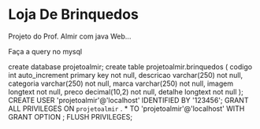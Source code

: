 # Loja De Brinquedos
 
 Projeto do Prof. Almir com java Web...
 
 Faça a query no mysql
 
 
create database projetoalmir;
create table projetoalmir.brinquedos (
codigo int auto_increment primary key not null, 
descricao varchar(250) not null, 
categoria varchar(250) not null,
marca varchar(250) not null,
imagem longtext not null,
preco decimal(10,2) not null,
detalhe longtext not null );
CREATE USER 'projetoalmir'@'localhost' IDENTIFIED BY '123456';
GRANT ALL PRIVILEGES ON `projetoalmir` . * TO 'projetoalmir'@'localhost' WITH GRANT OPTION ;
FLUSH PRIVILEGES;
